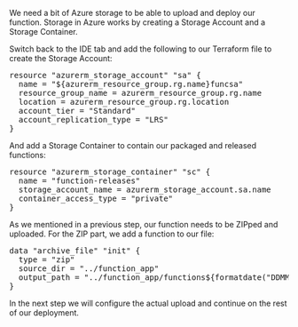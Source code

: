 We need a bit of Azure storage to be able to upload and deploy our function. Storage in Azure works by creating a Storage Account and a Storage Container.

Switch back to the IDE tab and add the following to our Terraform file to create the Storage Account:

<pre class="file" data-filename="main.tf" data-target="append">
resource "azurerm_storage_account" "sa" {
  name = "${azurerm_resource_group.rg.name}funcsa"
  resource_group_name = azurerm_resource_group.rg.name
  location = azurerm_resource_group.rg.location
  account_tier = "Standard"
  account_replication_type = "LRS"
}
</pre>

And add a Storage Container to contain our packaged and released functions:

<pre class="file" data-filename="main.tf" data-target="append">
resource "azurerm_storage_container" "sc" {
  name = "function-releases"
  storage_account_name = azurerm_storage_account.sa.name
  container_access_type = "private"
}
</pre>

As we mentioned in a previous step, our function needs to be ZIPped and uploaded. For the ZIP part, we add a function to our file:

<pre class="file" data-filename="main.tf" data-target="append">
data "archive_file" "init" {
  type = "zip"
  source_dir = "../function_app"
  output_path = "../function_app/functions${formatdate("DDMMYY", timestamp())}.zip"
}
</pre>

In the next step we will configure the actual upload and continue on the rest of our deployment.
